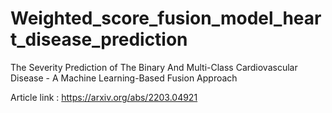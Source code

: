 # Weighted_score_fusion_model_heart_disease_prediction
The Severity Prediction of The Binary And Multi-Class Cardiovascular Disease - A Machine Learning-Based Fusion  Approach

Article link : https://arxiv.org/abs/2203.04921
